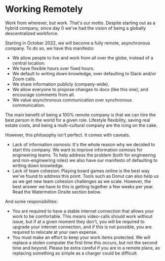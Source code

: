 # Working Remotely

Work from wherever, but work. That's our motto. Despite starting out as a hybrid company, since day 0 we've had the vision of being a globally descentralized workforce. 

Starting in October 2022, we will become a fully remote, asynchronous company. To do so, we have this manifesto:

- We allow people to live and work from all over the globe, instead of a central location. 
- We have flexible hours over fixed hours.
- We default to writing down knowledge, over defaulting to Slack and/or Zoom calls.
- We share information publicly (company-wide).
- We allow everyone to propose changes to docs (like this one), and encourage comments from all.
- We value asynchronous communication over synchronous communication.

The main benefit of being a 100% remote company  is that we can hire the best person in the world for a given role. Lifestyle flexibility, saving real estate costs, and being a multi-cultural company are the icing on the cake. 

However, this philosophy isn't perfect. It comes with caveats. 

- Lack of information osmosis: It's the whole reason why we decided to start this company. We want to improve information osmosis for engineering teams. To help address the problem (both for engineering and non-engineering roles) we also have our manifesto of defaulting to writing down knowledge. 
- Lack of team cohesion: Playing board games online is the best way we've found to address this point. Tools such as Donut can also help us as we get new team cohesion challenges as we scale. However, the best answer we have to this is getting together a few weeks per year. Read the Watermelon Onsite section below. 

And some responsibilites: 
- You are required to have a stable internet connection that allows your work to be comfortable. This means video-calls should work without issue, but if at a given moment they don't, you will be required to upgrade your internet connection, and if this is not possible, you are required to relocate at your own expense.
- You must make an effort to keep your work items protected. We will replace a stolen computer the first time this occurs, but not the second time and beyond. Please be extra careful if you are in a remote place, as replacing something as simple as a charger could be difficult.
